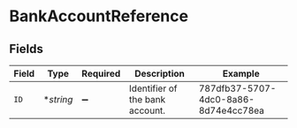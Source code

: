 # BankAccountReference


## Fields

| Field                                | Type                                 | Required                             | Description                          | Example                              |
| ------------------------------------ | ------------------------------------ | ------------------------------------ | ------------------------------------ | ------------------------------------ |
| `ID`                                 | **string*                            | :heavy_minus_sign:                   | Identifier of the bank account.      | 787dfb37-5707-4dc0-8a86-8d74e4cc78ea |